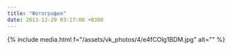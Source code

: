 ```yaml
---
title: "Фотография"
date: 2013-12-29 03:17:00 +0300
---
```



{% include media.html f="/assets/vk_photos/4/e4fCOlg1BDM.jpg" alt="" %}
